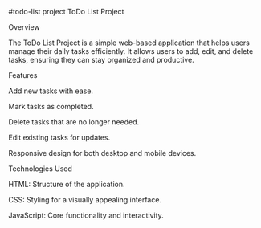 #todo-list project
ToDo List Project

Overview

The ToDo List Project is a simple web-based application that helps users manage their daily tasks efficiently. It allows users to add, edit, and delete tasks, ensuring they can stay organized and productive.

Features

Add new tasks with ease.

Mark tasks as completed.

Delete tasks that are no longer needed.

Edit existing tasks for updates.

Responsive design for both desktop and mobile devices.

Technologies Used

HTML: Structure of the application.

CSS: Styling for a visually appealing interface.

JavaScript: Core functionality and interactivity.
